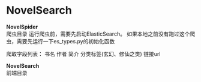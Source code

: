 # NovelSearch

**NovelSpider**  
爬虫目录
运行爬虫前，需要先启动ElasticSearch。
如果本地之前没有跑过这个爬虫，需要先运行一下es_types.py的初始化函数

爬取字段列表：
书名
作者
简介
分类标签(玄幻、修仙之类)
链接url


**NovelSearch**  
前端目录